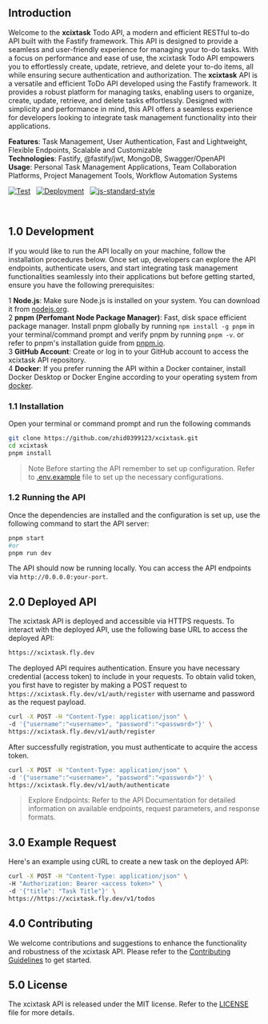 ## Introduction

Welcome to the **xcixtask** Todo API, a modern and efficient RESTful to-do API built with the Fastify framework. This API is designed to provide a seamless and user-friendly experience for managing your to-do tasks. With a focus on performance and ease of use, the xcixtask Todo API empowers you to effortlessly create, update, retrieve, and delete your to-do items, all while ensuring secure authentication and authorization. The **xcixtask** API is a versatile and efficient ToDo API developed using the Fastify framework. It provides a robust platform for managing tasks, enabling users to organize, create, update, retrieve, and delete tasks effortlessly. Designed with simplicity and performance in mind, this API offers a seamless experience for developers looking to integrate task management functionality into their applications.

**Features**: Task Management, User Authentication, Fast and Lightweight, Flexible Endpoints, Scalable and Customizable <br>
**Technologies**: Fastify, @fastify/jwt, MongoDB, Swagger/OpenAPI <br>
**Usage**: Personal Task Management Applications, Team Collaboration Platforms, Project Management Tools, Workflow Automation Systems

[![Test](https://github.com/zhid0399123/xcixtask/actions/workflows/ci.yml/badge.svg)](https://github.com/zhid0399123/xcixtask/actions/workflows/ci.yml) &nbsp;
[![Deployment](https://github.com/zhid0399123/xcixtask/actions/workflows/fly.yml/badge.svg)](https://github.com/zhid0399123/xcixtask/actions/workflows/fly.yml) &nbsp;
[![js-standard-style](https://img.shields.io/badge/style-standard-brightgreen.svg?style=flat)](https://standardjs.com/)

<br>

## 1.0 Development

If you would like to run the API locally on your machine, follow the installation procedures below. Once set up, developers can explore the API endpoints, authenticate users, and start integrating task management functionalities seamlessly into their applications but before getting started, ensure you have the following prerequisites:

1 **Node.js**: Make sure Node.js is installed on your system. You can download it from [nodejs.org](https://nodejs.org/en/download/current). <br>
2 **pnpm (Perfomant Node Package Manager)**: Fast, disk space efficient package manager. Install pnpm globally by running `npm install -g pnpm` in your terminal/command prompt and verify pnpm by running `pnpm -v`. or refer to pnpm's installation guide from [pnpm.io](https://pnpm.io/installation). <br>
3 **GitHub Account**: Create or log in to your GitHub account to access the xcixtask API repository. <br>
4 **Docker**: If you prefer running the API within a Docker container, install Docker Desktop or Docker Engine according to your operating system from [docker](docker.com/get-started).

### 1.1 Installation

Open your terminal or command prompt and run the following commands

```bash
git clone https://github.com/zhid0399123/xcixtask.git
cd xcixtask
pnpm install
```

> Note
> Before starting the API remember to set up configuration. Refer to [.env.example](#.env.example) file to set up the necessary configurations.

### 1.2 Running the API

Once the dependencies are installed and the configuration is set up, use the following command to start the API server:

```bash
pnpm start
#or
pnpm run dev
```

The API should now be running locally. You can access the API endpoints via `http://0.0.0.0:your-port`.

## 2.0 Deployed API

The xcixtask API is deployed and accessible via HTTPS requests. To interact with the deployed API, use the following base URL to access the deployed API:

```bash
https://xcixtask.fly.dev

```

The deployed API requires authentication. Ensure you have necessary credential (access token) to include in your requests. To obtain valid token, you first have to register by making a POST request to `https://xcixtask.fly.dev/v1/auth/register` with username and password as the request payload.

```bash
curl -X POST -H "Content-Type: application/json" \
-d '{"username":"<username>", "password":"<password>"}' \
https://xcixtask.fly.dev/v1/auth/register
```

After successfully registration, you must authenticate to acquire the access token.

```bash
curl -X POST -H "Content-Type: application/json" \
-d '{"username":"<username>", "password":"<password>"}' \
https://xcixtask.fly.dev/v1/auth/authenticate
```

> Explore Endpoints:
> Refer to the API Documentation for detailed information on available endpoints, request parameters, and response formats.

## 3.0 Example Request

Here's an example using cURL to create a new task on the deployed API:

```bash
curl -X POST -H "Content-Type: application/json" \
-H "Authorization: Bearer <access token>" \
-d '{"title": "Task Title"}' \
https://https://xcixtask.fly.dev/v1/todos
```

## 4.0 Contributing

We welcome contributions and suggestions to enhance the functionality and robustness of the xcixtask API. Please refer to the [Contributing Guidelines](CONTRIBUTING.md) to get started.

## 5.0 License

The xcixtask API is released under the MIT license. Refer to the [LICENSE](LICENSE) file for more details.
